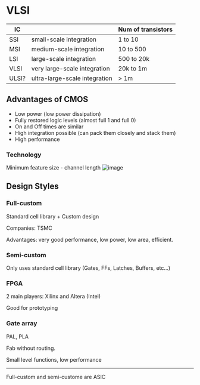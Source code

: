 # VLSI 

IC  | | Num of transistors
--- | --- | ----
SSI | small-scale integration | 1 to 10
MSI | medium-scale integration | 10 to 500
LSI | large-scale integration | 500 to 20k
VLSI | very large-scale integration | 20k to 1m
ULSI? | ultra-large-scale integration | > 1m

## Advantages of CMOS
- Low power (low power dissipation)
- Fully restored logic levels (almost full 1 and full 0)
- On and Off times are similar
- High integration possible (can pack them closely and stack them)
- High performance

### Technology
Minimum feature size - channel length
![image](https://github.com/coolnikitav/coding-lessons/assets/30304422/5f685786-aa89-4ca9-9b48-f6369d4c21e2)

## Design Styles

### Full-custom 
Standard cell library + Custom design

Companies: TSMC

Advantages: very good performance, low power, low area, efficient.

### Semi-custom

Only uses standard cell library (Gates, FFs, Latches, Buffers, etc...)

### FPGA

2 main players: Xilinx and Altera (Intel)

Good for prototyping

### Gate array

PAL, PLA

Fab without routing.

Small level functions, low performance

----------------------------------------------------------

Full-custom and semi-custome are ASIC

